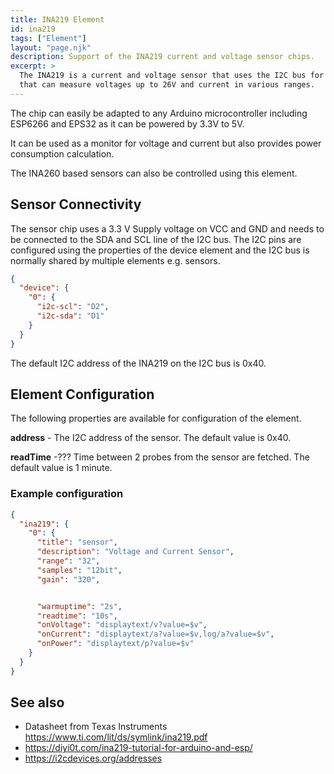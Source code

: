 ```yaml
---
title: INA219 Element
id: ina219
tags: ["Element"]
layout: "page.njk"
description: Support of the INA219 current and voltage sensor chips.
excerpt: >
  The INA219 is a current and voltage sensor that uses the I2C bus for communication
  that can measure voltages up to 26V and current in various ranges.
---
```


The chip can easily be adapted to any Arduino microcontroller including ESP6266 and EPS32 as
it can be powered by 3.3V to 5V.

It can be used as a monitor for voltage and current but also provides power consumption calculation.

The INA260 based sensors can also be controlled using this element.


## Sensor Connectivity

The sensor chip uses a 3.3 V Supply voltage on VCC and GND and needs to be connected to the SDA and SCL line of the I2C bus. The I2C pins are configured using the properties of the device element and the I2C bus is normally shared by multiple elements e.g. sensors.

``` json
{
  "device": {
    "0": {
      "i2c-scl": "D2",
      "i2c-sda": "D1"
    }
  }
}
```

The default I2C address of the INA219 on the I2C bus is 0x40.


## Element Configuration

The following properties are available for configuration of the element.

<object data="/element.svg?ina219" type="image/svg+xml"></object>

**address** - The I2C address of the sensor. The default value is 0x40.

**readTime** -??? Time between 2 probes from the sensor are fetched. The default value is 1 minute.


### Example configuration

``` json
{
  "ina219": {
    "0": {
      "title": "sensor",
      "description": "Voltage and Current Sensor",
      "range": "32",
      "samples": "12bit",
      "gain": "320",


      "warmuptime": "2s",
      "readtime": "10s",
      "onVoltage": "displaytext/v?value=$v",
      "onCurrent": "displaytext/a?value=$v,log/a?value=$v",
      "onPower": "displaytext/p?value=$v"
    }
  }
}
```


## See also

* Datasheet from Texas Instruments <https://www.ti.com/lit/ds/symlink/ina219.pdf>
* <https://diyi0t.com/ina219-tutorial-for-arduino-and-esp/>
* <https://i2cdevices.org/addresses>
